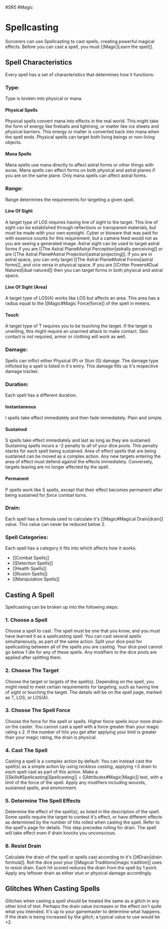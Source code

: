 #SR5 #Magic

# Spellcasting
Sorcerers can use Spellcasting to cast spells, creating powerful magical effects.
Before you can cast a spell, you must [[Magic|Learn the spell]].
## Spell Characteristics
Every spell has a set of characteristics that determines how it functions:
### Type:
Type is broken into physical or mana. 
#### Physical Spells 
Physical spells convert mana into effects in the real world. This might take the form of  energy like fireballs and lightning, or matter like ice sheets and physical barriers. This energy or matter is converted back into mana when the spell ends. Physical spells can target both living beings or non-living objects.
#### Mana Spells 
Mana spells use mana directly to affect astral forms or other things with auras. Mana spells can affect forms on both physical and astral planes if you are on the same plane. Only mana spells can affect astral forms.
### Range:
Range determines the requirements for targeting a given spell.
#### Line Of Sight
A target type of LOS requires having line of sight to the target. This line of sight can be established through reflections or transparent materials, but must be made with your own eyesight. Cyber or bioware that was paid for with essence counts for this requirement, but a camera feed would not as you are seeing a generated image.
Astral sight can be used to target astral forms if you are [[The Astral Plane#Astral Perception|astrally perceiving]] or are [[The Astral Plane#Astral Projection|astral projecting]]. If you are in astral space, you can only target [[The Astral Plane#Astral Forms|astral forms]], and vice versa in physical space. If you are [[Critter Powers#Dual Natured|dual natured]] then you can target forms in both physical and astral space.
#### Line Of Sight (Area)
A target type of LOS(A) works like LOS but affects an area. This area has a radius equal to the [[Magic#Magic Force|force]] of the spell in meters.
 #### Touch
 A target type of T requires you to be touching the target. If the target is unwilling, this might require an unarmed attack to make contact. Skin contact is not required, armor or clothing will work as well.
 ### Damage:
 Spells can inflict either Physical (P) or Stun (S) damage. The damage type inflicted by a spell is listed in it's entry. This damage fills up it's respective damage tracker.
 ### Duration:
 Each spell has a different duration.
 #### Instantaneous
 I spells take effect immediately and then fade immediately. Plain and simple.
 #### Sustained
 S spells take effect immediately and last as long as they are sustained. Sustaining spells incurs a -2 penalty to all of your dice pools. This penalty stacks for each spell being sustained.
 Area of effect spells that are being sustained can be moved as a complex action. Any new targets entering the area of effect must defend against the effects immediately. Conversely, targets leaving are no longer affected by the spell.
 #### Permanent
 P spells work like S spells, except that their effect becomes permanent after being sustained for *force* combat turns.
 ### Drain:
 Each spell has a formula used to calculate it's [[Magic#Magical Drain|drain]] value. This value can never be reduced below 2.
 ### Spell Categories:
 Each spell has a category it fits into which affects how it works.
 - [[Combat Spells]]
 - [[Detection Spells]]
 - [[Health Spells]]
 - [[Illusion Spells]]
 - [[Manipulation Spells]]
## Casting A Spell
Spellcasting can be broken up into the following steps:
### 1. Choose a Spell
Choose a spell to cast. The spell must be one that you know, and you must have learned it as a spellcasting spell.
You can cast several spells simultaneously, as part of the same action. Split your dice pool for spellcasting between all of the spells you are casting. Your dice pool cannot go below 1 die for any of these spells. Any modifiers to the dice pools are applied after splitting them.
### 2. Choose The Target
Choose the target or targets of the spell(s). Depending on the spell, you might need to meet certain requirements for targeting, such as having line of sight or touching the target. The details will be on the spell page, marked as T, LOS, or LOS(A).
### 3. Choose The Spell Force
Choose the force for the spell or spells. Higher force spells incur more drain on the caster. You cannot cast a spell with a force greater than your magic rating x 2.
If the number of hits you get after applying your limit is greater than your magic rating, the drain is physical.
### 4. Cast The Spell
Casting a spell is a complex action by default. You can instead cast the spell(s) as a simple action by using *reckless casting*, applying +3 drain to *each* spell cast as part of this action.
Make a [[Skills#Spellcasting|Spellcasting]] + [[Attributes#Magic|Magic]] test, with a limit of the force of the spell. Apply any modifiers including wounds, sustained spells, and environment.
### 5. Determine The Spell Effects
Determine the effect of the spell(s), as listed in the description of the spell. Some spells require the target to contest it's effect, or have different effects as determined by the number of hits rolled when casting the spell. Refer to the spell's page for details.
This step precedes rolling for drain. The spell will take effect even if drain knocks you unconscious.
### 6. Resist Drain
Calculate the drain of the spell or spells cast according to it's [[#Drain|drain formula]].
Roll the dice pool your [[Magical Traditions|magic tradition]] uses to resist drain. Each hit scored reduces the drain from the spell by 1 point. Apply any leftover drain as either stun or physical damage accordingly.
## Glitches When Casting Spells
Glitches when casting a spell should be treated the same as a glitch in any other kind of test. Perhaps the drain value increases or the effect isn't quite what you intended. It's up to your gamemaster to determine what happens. If the drain is being increased by the glitch, a typical value to use would be +2.